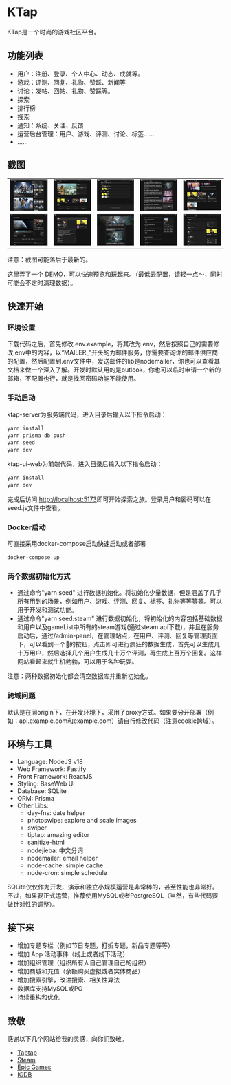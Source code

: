 # KTap

KTap是一个时尚的游戏社区平台。

## 功能列表

* 用户：注册、登录、个人中心、动态、成就等。
* 游戏：评测、回复、礼物、赞踩、新闻等
* 讨论：发帖、回帖、礼物、赞踩等。
* 探索
* 排行榜
* 搜索
* 通知：系统、关注、反馈
* 运营后台管理：用户、游戏、评测、讨论、标签……
* ……

## 截图

<table>
    <tr>
        <td><img src="./docs/screenshots/index.png"/></td>
        <td><img src="./docs/screenshots/discover.png"/></td>
        <td><img src="./docs/screenshots/rank.png"/></td>
        <td><img src="./docs/screenshots/news.png"/></td>
        <td><img src="./docs/screenshots/discussions.png"/></td>
    </tr>
    <tr>
        <td><img src="./docs/screenshots/app-detail.png"/></td>
        <td><img src="./docs/screenshots/review.png"/></td>
        <td><img src="./docs/screenshots/news-detail.png"/></td>
        <td><img src="./docs/screenshots/user-center.png"/></td>
        <td><img src="./docs/screenshots/discussion-posts.png"/></td>
    </tr>
</table>

注意：截图可能落后于最新的。

这里弄了一个 [DEMO](https://ktap.ruislan.com)，可以快速预览和玩起来。（最低云配置，请轻一点～，同时可能会不定时清理数据）。

## 快速开始

### 环境设置

下载代码之后，首先修改.env.example，将其改为.env，然后按照自己的需要修改.env中的内容，以“MAILER_”开头的为邮件服务，你需要查询你的邮件供应商的配置，然后配置到.env文件中，发送邮件的lib是nodemailer，你也可以查看其文档来做一个深入了解。开发时默认用的是outlook，你也可以临时申请一个新的邮箱，不配置也行，就是找回密码功能不能使用。

### 手动启动

ktap-server为服务端代码，进入目录后输入以下指令启动：

```bash
yarn install
yarn prisma db push
yarn seed
yarn dev
```

ktap-ui-web为前端代码，进入目录后输入以下指令启动：

```bash
yarn install
yarn dev
```

完成后访问 [http://localhost:5173](http://localhost:5173)即可开始探索之旅。登录用户和密码可以在seed.js文件中查看。

### Docker启动

可直接采用docker-compose启动快速启动或者部署

```bash
docker-compose up
```

### 两个数据初始化方式

* 通过命令"yarn seed" 进行数据初始化。将初始化少量数据，但是涵盖了几乎所有用到的场景，例如用户、游戏、评测、回复、标签、礼物等等等等。可以用于开发和测试功能。
* 通过命令"yarn seed:steam" 进行数据初始化，将初始化的内容包括基础数据和用户以及gameList中所有的steam游戏(通过steam api下载)，并且在服务启动后，通过/admin-panel，在管理站点，在用户、评测、回复等管理页面下，可以看到一个🚀的按钮，点击即可进行疯狂的数据生成，首先可以生成几十万用户，然后选择几个用户生成几十万个评测，再生成上百万个回复。这样网站看起来就生机勃勃，可以用于各种玩耍。

注意：两种数据初始化都会清空数据库并重新初始化。

### 跨域问题

默认是在同origin下，在开发环境下，采用了proxy方式。如果要分开部署（例如：api.example.com和example.com）请自行修改代码（注意cookie跨域）。

## 环境与工具

* Language: NodeJS v18
* Web Framework: Fastify
* Front Framework: ReactJS
* Styling: BaseWeb UI
* Database: SQLite
* ORM: Prisma
* Other Libs:
  * day-fns: date helper
  * photoswipe: explore and scale images
  * swiper
  * tiptap: amazing editor
  * sanitize-html
  * nodejieba: 中文分词
  * nodemailer: email helper
  * node-cache: simple cache
  * node-cron: simple schedule

SQLite仅仅作为开发、演示和独立小规模运营是非常棒的，甚至性能也非常好。不过，如果要正式运营，推荐使用MySQL或者PostgreSQL（当然，有些代码要做针对性的调整）。

## 接下来

* 增加专题专栏（例如节日专题，打折专题，新品专题等等）
* 增加 App 活动事件（线上或者线下活动）
* 增加组织管理（组织所有人自己管理自己的组织）
* 增加商城和充值（余额购买虚拟或者实体商品）
* 增加搜索引擎，改进搜索、相关性算法
* 数据库支持MySQL或PG
* 持续重构和优化

## 致敬

感谢以下几个网站给我的灵感，向你们致敬。

* [Taptap](https://taptap.cn/)
* [Steam](https://store.steampowered.com/)
* [Epic Games](https://store.epicgames.com/zh-CN/)
* [IGDB](https://igdb.com/)

